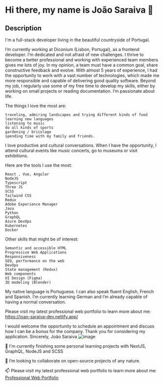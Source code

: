 # Hi there, my name is João Saraiva 👋

## Description

I'm a full-stack developer living in the beautiful countryside of Portugal.

I’m currently working at Diconium (Lisbon, Portugal), as a frontend developer.
I’m dedicated and not afraid of new challenges. I thrive to become a better professional and working with experienced team members gives me lots of joy. 
In my opinion, a team must have a common goal, share constructive feedback and evolve.
With almost 5 years of experience, I had the opportunity to work with a vast number of technologies, which made me more responsible and capable of delivering good quality software.
Beyond my job, I regularly use some of my free time to develop my skills, either by working on small projects or reading documentation.
I’m passionate about life.

The things I love the most are: 

    traveling, admiring landscapes and trying different kinds of food
    learning new languages
    listening to music
    do all kinds of sports
    gardening / bricolage
    spending time with my family and friends.

I love productive and cultural conversations. 
When I have the opportunity, I attend cultural events like music concerts, go to museums or visit exhibitions.

Here are the tools I use the most:
    
    React , Vue, Angular
    NodeJS
    Typescript
    Three JS
    SCSS
    Tailwind CSS
    Redux
    Adobe Experience Manager
    Java
    Python
    GraphQL
    Azure DevOps
    Kubernetes
    Docker

Other skills that might be of interest:

    Semantic and accessible HTML
    Progressive Web Applications
    Responsiveness
    SEO, performance on the web
    DevOps
    State management (Redux)
    Web components
    UI Design (Figma)
    3D modeling (Blender)


My native language is Portuguese.
I can also speak fluent English, French and Spanish.
I’m currently learning German and I’m already capable of having a normal conversation.

Please visit my latest professional web portfolio to learn more about me: https://joao-saraiva-dev.netlify.app/

I would welcome the opportunity to schedule an appointment and discuss how I can be a bonus for the company.
Thank you for considering my application. 
Sincerely,
João Saraiva
![image](https://github.com/user-attachments/assets/06a6159f-43d7-4efb-9bbc-e9358b839b29)

🔭 I'm currently finishing some personal learning projects with NextJS, GraphQL, NodeJS and SCSS

👯 I’m looking to collaborate on open-source projects of any nature.

📫 Please visit my latest professional web portfolio to learn more about me: [Professional Web Portfolio](https://joao-saraiva-dev.netlify.app/)
